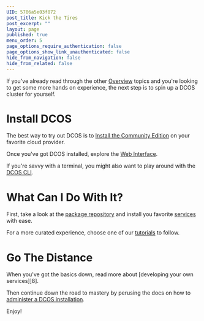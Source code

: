 ```yaml
---
UID: 5706a5e03f872
post_title: Kick the Tires
post_excerpt: ""
layout: page
published: true
menu_order: 5
page_options_require_authentication: false
page_options_show_link_unauthenticated: false
hide_from_navigation: false
hide_from_related: false
---
```

If you've already read through the other [Overview][1] topics and you're looking to get some more hands on experience, the next step is to spin up a DCOS cluster for yourself.

# Install DCOS

The best way to try out DCOS is to [Install the Community Edition][2] on your favorite cloud provider.

Once you've got DCOS installed, explore the [Web Interface][3].

If you're savvy with a terminal, you might also want to play around with the [DCOS CLI][4].

# What Can I Do With It?

First, take a look at the [package repository][5] and install you favorite [services][6] with ease.

For a more curated experience, choose one of our [tutorials][7] to follow.

# Go The Distance

When you've got the basics down, read more about [developing your own services]]8].

Then continue down the road to mastery by perusing the docs on how to [administer a DCOS installation][8].

Enjoy!

 [1]: /overview/
 [2]: /administration/installing/installing-community-edition/
 [3]: /usage/webinterface/
 [4]: /usage/cli/
 [5]: /usage/package-repo/
 [6]: /usage/services/
 [7]: /usage/tutorials/
 [8]: /administration/